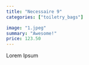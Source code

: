 ```yaml
---
title: "Necessaire 9"
categories: ["toiletry_bags"]

image: "1.jpeg"
summary: "Awesome!"
price: 123.50
---
```


Lorem Ipsum
